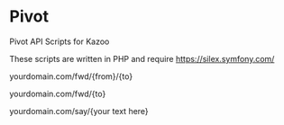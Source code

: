 # Pivot
Pivot API Scripts for Kazoo

These scripts are written in PHP and require https://silex.symfony.com/

yourdomain.com/fwd/{from}/{to}

yourdomain.com/fwd/{to}

yourdomain.com/say/{your text here}
